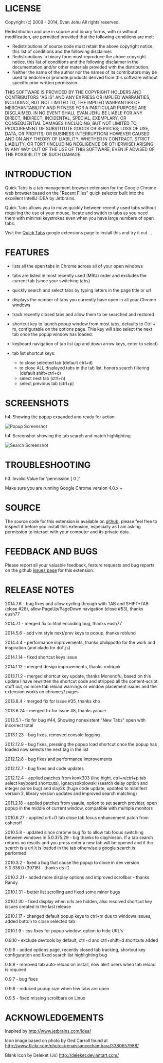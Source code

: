 LICENSE
====

Copyright (c) 2009 - 2014, Evan Jehu
All rights reserved.

Redistribution and use in source and binary forms, with or without modification, are permitted provided that the following conditions are met:

* Redistributions of source code must retain the above copyright notice, this list of conditions and the following disclaimer.
* Redistributions in binary form must reproduce the above copyright notice, this list of conditions and the following disclaimer in the documentation and/or other materials provided with the distribution.
* Neither the name of the author nor the names of its contributors may be used to endorse or promote products derived from this software without specific prior written permission.

THIS SOFTWARE IS PROVIDED BY THE COPYRIGHT HOLDERS AND CONTRIBUTORS "AS IS" AND ANY EXPRESS OR IMPLIED WARRANTIES, INCLUDING, BUT NOT LIMITED TO, THE IMPLIED WARRANTIES OF MERCHANTABILITY AND FITNESS FOR A PARTICULAR PURPOSE ARE DISCLAIMED. IN NO EVENT SHALL EVAN JEHU BE LIABLE FOR ANY DIRECT, INDIRECT, INCIDENTAL, SPECIAL, EXEMPLARY, OR CONSEQUENTIAL DAMAGES (INCLUDING, BUT NOT LIMITED TO, PROCUREMENT OF SUBSTITUTE GOODS OR SERVICES; LOSS OF USE, DATA, OR PROFITS; OR BUSINESS INTERRUPTION) HOWEVER CAUSED AND ON ANY THEORY OF LIABILITY, WHETHER IN CONTRACT, STRICT LIABILITY, OR TORT (INCLUDING NEGLIGENCE OR OTHERWISE) ARISING IN ANY WAY OUT OF THE USE OF THIS SOFTWARE, EVEN IF ADVISED OF THE POSSIBILITY OF SUCH DAMAGE.


INTRODUCTION
====

Quick Tabs is a tab management browser extension for the Google Chrome web browser based on the "Recent Files" quick selector built into the excellent IntelliJ IDEA by Jetbrains.

Quick Tabs allows you to move quickly between recently used tabs without requiring the use of your mouse, locate and switch to tabs as you need them with minimal keystrokes even when you have large numbers of open tabs.

Visit the [Quick Tabs](https://chrome.google.com/extensions/detail/jnjfeinjfmenlddahdjdmgpbokiacbbb) google extensions page to install this and try it out ...


FEATURES
====

* lists all the open tabs in Chrome across all of your open windows

* tabs are listed in most recently used (MRU) order and excludes the current tab (since your switching tabs)

* quickly search and select tabs by typing letters in the page title or url

* displays the number of tabs you currently have open in all your Chrome windows

* track recently closed tabs and allow them to be searched and restored

* shortcut key to launch popup window from most tabs, defaults to Ctrl + m, configurable on the options page.  This key will also select the next tab once the popup window has loaded.

* keyboard navigation of tab list (up and down arrow keys, enter to select)

* tab list shortcut keys:
  * to close selected tab (default ctrl+d)
  * to close ALL displayed tabs in the tab list, honors search filtering (default shift+ctrl+d)
  * select next tab (ctrl+n)
  * select previous tab (ctrl+p)



SCREENSHOTS
====

h4. Showing the popup expanded and ready for action.

![Popup Screenshot](screenshots/in_action.png?raw=true)

h4. Screenshot showing the tab search and match highlighting.

![Search Screenshot](screenshots/searching_tabs.png?raw=true)


TROUBLESHOOTING
====

h3. Invalid Value for 'permission [ 0 ]'

Make sure you are running Google Chrome version 4.0.x +

SOURCE
====

The source code for this extension is available on [github](http://github.com/babyman/quick-tabs-chrome-extension), please feel free to inspect it before you install this extension, especially as I am asking permission to interact with your computer and its private data.


FEEDBACK AND BUGS
====

Please report all your valuable feedback, feature requests and bug reports on the github [issues page](http://github.com/babyman/quick-tabs-chrome-extension/issues) for this extension.


RELEASE NOTES
====

2014.7.6 - bug fixes and allow cycling through with TAB and SHIFT+TAB (close #28), allow PageUp/PageDown navigation (close #53), thanks eush77

2014.7.1 - merged fix to html encoding bug, thanks eush77

2014.5.6 - add vim style next/prev keys to popup, thanks roblund

2014.4.4 - performance improvements, thanks philippotto for the work and inspiration (and olado for doT.js)

2014.1.14 - fixed shortcut keys issue

2014.1.12 - merged design improvements, thanks rodrigok

2013.11.2 - merged shortcut key update, thanks Mononofu, based on this update I have rewritten the shortcut code and stripped all the content-script stuff out, no more tab reload warnings or window placement issues and the extension works on chrome:// pages

2013.8.4 - merged fix for issue #35, thanks kho

2013.6.24 - merged fix for issue #8, thanks yaauie

2013.5.1 - fix for bug #44, Showing nonexistent "New Tabs" open with incorrect total

2013.1.23 - bug fixes, removed console logging

2012.12.9 - bug fixes, pressing the popup load shortcut once the popup has loaded now selects the next tag in the list

2012.12.8 - bug fixes and performance improvements

2012.12.7 - bug fixes and code updates

2012.12.4 - applied patches from konk303 (line hight, ctrl+n/ctrl+p tab select keyboard shortcuts), ignacysokolowski (search delay option and integer parse bug) and slay2k (huge code update, updated to manifest version 2, library version updates and improved search matching)

2011.2.18 - applied patches from yaauie, option to set search provider, open popup in the middle of current window, compatible with multiple monitors

2010.6.27 - applied crtl+D tab close tab focus enhancement patch from osheroff

2010.5.8 - updated since chrome bug fix to allow tab focus switching between windows in 5.0.375.29 - big thanks to clayhinson.  If a tab search returns no results and you press enter a new tab will be opened and if the search is a url it is loaded in the tab otherwise a google search is performed.

2010.3.2 - fixed a bug that cause the popup to close in dev version 5.0.336.0 (39716)  - thanks ds :D

2010.2.21 - added more display options and improved scrollbar - thanks Randy

2010.1.31 - better list scrolling and fixed some minor bugs

2010.1.30 - fixed display when urls are hidden, also resolved shortcut key issues created in the last release

2010.1.17 - changed default popup keys to ctrl+m due to windows issues, added button to close selected tab

2010.1.9 - css fixes for popup  window, option to hide URL's

0.9.10 - exclude devtools by default, ctrl+d and ctrl+shift+d shortcuts added

0.9.9 - added options page, recently closed tab tracking, shortcut key configuration and fixed search list highlighting bug

0.9.8 - removed tab auto-reload on install, now alert users when tab reload is required

0.9.7 - bug fixes

0.9.6 - reduced popup size when few tabs are open

0.9.5 - fixed missing scrollbars on Linux


ACKNOWLEDGEMENTS
====

Inspired by
http://www.jetbrains.com/idea/

Icon image based on photo by Ged Carroll found at
http://www.flickr.com/photos/renaissancechambara/3380657988/

Blank Icon by Deleket (Jo)
http://deleket.deviantart.com/
